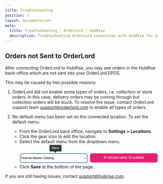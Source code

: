 ```yaml
---
title: Troubleshooting
position: 7
layout: documentation
meta:
  title: Troubleshooting | OrderLord | HubRise
  description: Troubleshooting OrderLord connection with HubRise for your EPOS and other apps to work as a cohesive whole. Connect apps and synchronise your data.
---
```


## Orders not Sent to OrderLord

After connecting OrderLord to HubRise, you may see orders in the HubRise back-office which are not sent into your OrderLord EPOS.

This may be caused by two possible reasons:

1. OrderLord did not enable some types of orders, i.e. collection or store orders. In this case, delivery orders may be coming through but collection orders will be stuck. To resolve the issue, contact OrderLord support team [support@orderlord.com](mailto:support@orderlord.com) to enable all types of orders.

2. No default menu has been set on the connected location.
   To set the default menu:
   - From the OrderLord back office, navigate to **Settings > Locations**.
   - Click the gear icon to edit the location.
   - Select the default menu from the dropdown menu.
     ![Set default menu](./images/001-set-default-menu.png)
   - Click **Save** at the bottom of the page.

If you are still having issues, contact [support@hubrise.com](mailto:support@hubrise.com).
